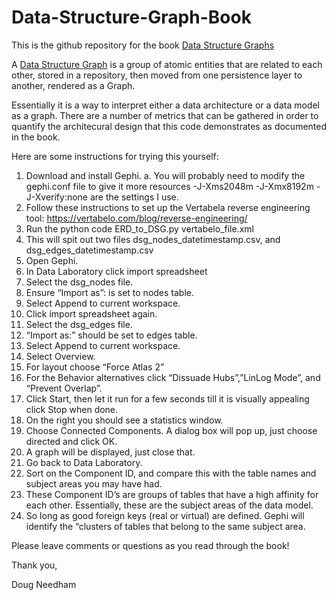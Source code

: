 # Data-Structure-Graph-Book
This is the github repository for the book [Data Structure Graphs](http://www.amazon.com/dp/B00XETTPCI)

A [Data Structure Graph](http://the-data-guy.blogspot.com/2015/02/data-structure-graph-definition.html) is a group of atomic entities that are related to each other, stored in a repository, then moved from one persistence layer to another, rendered as a Graph. 

Essentially it is a way to interpret either a data architecture or a data model as a graph. 
There are a number of metrics that can be gathered in order to quantify the architecural design that this code demonstrates as documented in the book. 

Here are some instructions for trying this yourself: 
1.	Download and install Gephi. 
a.	You will probably need to modify the gephi.conf file to give it more resources		  -J-Xms2048m -J-Xmx8192m -J-Xverify:none  are the settings I use. 
2.	Follow these instructions to set up the Vertabela reverse engineering tool: https://vertabelo.com/blog/reverse-engineering/
3.	Run the python code ERD_to_DSG.py vertabelo_file.xml 
4.	This will spit out two files dsg_nodes_datetimestamp.csv, and dsg_edges_datetimestamp.csv 
5.	Open Gephi. 
6.	In Data Laboratory click import spreadsheet
7.	Select the dsg_nodes file. 
8.	Ensure “Import as”: is set to nodes table. 
9.	Select Append to current workspace. 
10.	Click import spreadsheet again.
11.	Select the dsg_edges file. 
12.	“Import as:” should be set to edges table. 
13.	Select Append to current workspace. 
14.	Select Overview. 
15.	For layout choose “Force Atlas 2” 
16.	For the Behavior alternatives click “Dissuade Hubs”,”LinLog Mode”, and “Prevent Overlap”.
17.	Click Start, then let it run for a few seconds till it is visually appealing click Stop when done.
18.	On the right you should see a statistics window. 
19.	Choose Connected Components. A dialog box will pop up, just choose directed and click OK. 
20.	A graph will be displayed, just close that. 
21.	Go back to Data Laboratory. 
22.	Sort on the Component ID, and compare this with the table names and subject areas you may have had. 
23.	These Component ID’s are groups of tables that have a high affinity for each other. Essentially, these are the subject areas of the data model. 
24.	So long as good foreign keys (real or virtual) are defined. Gephi will identify the “clusters of tables that belong to the same subject area.



Please leave comments or questions as you read through the book!

Thank you, 

Doug Needham

